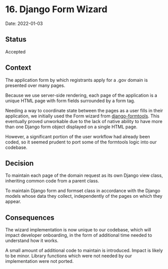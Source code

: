 # 16. Django Form Wizard

Date: 2022-01-03

## Status

Accepted

## Context

The application form by which registrants apply for a .gov domain is presented over many pages.

Because we use server-side rendering, each page of the application is a unique HTML page with form fields surrounded by a form tag.

Needing a way to coordinate state between the pages as a user fills in their application, we initially used the Form wizard from [django-formtools](https://django-formtools.readthedocs.io/en/latest/wizard.html). This eventually proved unworkable due to the lack of native ability to have more than one Django form object displayed on a single HTML page.

However, a significant portion of the user workflow had already been coded, so it seemed prudent to port some of the formtools logic into our codebase.

## Decision

To maintain each page of the domain request as its own Django view class, inheriting common code from a parent class.

To maintain Django form and formset class in accordance with the Django models whose data they collect, independently of the pages on which they appear.

## Consequences

The wizard implementation is now unique to our codebase, which will impact developer onboarding, in the form of additional time needed to understand how it works.

A small amount of additional code to maintain is introduced. Impact is likely to be minor. Library functions which were not needed by our implementation were not ported.
